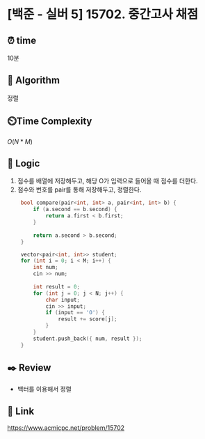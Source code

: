 # [백준 - 실버 5] 15702. 중간고사 채점
 
## ⏰  **time**
10분

## :pushpin: **Algorithm**
정렬

## ⏲️**Time Complexity**
$O(N*M)$

## :round_pushpin: **Logic**
1. 점수를 배열에 저장해두고, 해당 O가 입력으로 들어올 때 점수를 더한다.
2. 점수와 번호를 pair를 통해 저장해두고, 정렬한다.
   ```cpp
    bool compare(pair<int, int> a, pair<int, int> b) {
    	if (a.second == b.second) {
    		return a.first < b.first;
    	}
    
    	return a.second > b.second;
    }
   
  	vector<pair<int, int>> student;
  	for (int i = 0; i < M; i++) {
  		int num;
  		cin >> num;
  		
  		int result = 0;
  		for (int j = 0; j < N; j++) {
  			char input;
  			cin >> input;
  			if (input == 'O') {
  				result += score[j];
  			}
  		}
  		student.push_back({ num, result });
  	}
   ```

## :black_nib: **Review**
- 백터를 이용해서 정렬

## 📡 Link
https://www.acmicpc.net/problem/15702

